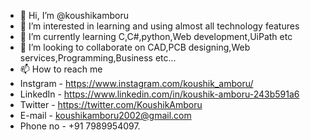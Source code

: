 - 👋 Hi, I’m @koushikamboru
- 👀 I’m interested in learning and using almost all technology features
- 🌱 I’m currently learning C,C#,python,Web development,UiPath etc
- 💞️ I’m looking to collaborate on CAD,PCB designing,Web services,Programming,Business  etc...
- 📫 How to reach me
- Instgram - https://www.instagram.com/koushik_amboru/
- LinkedIn - https://www.linkedin.com/in/koushik-amboru-243b591a6
- Twitter  - https://twitter.com/KoushikAmboru
- E-mail   - koushikamboru2002@gmail.com
-  Phone no - +91 7989954097.
